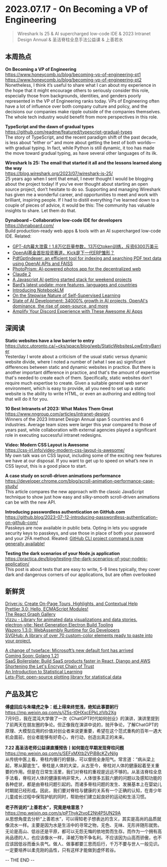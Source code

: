 2023.07.17 - On Becoming a VP of Engineering  
========  

> Wireshark Is 25 & AI supercharged low-code IDE & 2023 Intranet Design Annual & 圣洁脊柱全息手法公益课 & 上善若水 

## 本周热点

**On Becoming a VP of Engineering**  
https://www.honeycomb.io/blog/becoming-vp-of-engineering-pt1  
https://www.honeycomb.io/blog/becoming-vp-of-engineering-pt2  
Nonetheless, I think it’s useful to share what I can about my experience in the hope that it might encourage others to seriously consider this role, especially those from backgrounds, identities, and genders poorly represented in the VP of Engineering ranks today. VPs of Engineering often have a lot of influence over both company culture and policy, and the decisions our companies make ripple outside of the companies themselves. The whole tech industry would benefit from more perspectives in this role.

**TypeScript and the dawn of gradual types**  
https://github.com/readme/featured/typescript-gradual-types  
The story of TypeScript, and the recent paradigm shift of the past decade, is less about “either or” and more about getting the best of both worlds—with gradual typing. In fact, while Python is still dynamic, it too has made the move toward gradual typing, as have several other languages of its ilk.

**Wireshark Is 25: The email that started it all and the lessons learned along the way**  
https://blog.wireshark.org/2023/07/wireshark-is-25/  
25 years ago when I sent that email, I never thought I would be blogging about the project today! If you’ve ever thought about starting an open source project, don’t hesitate to do so. Supporting and managing Wireshark has given me a wonderful career, and opportunities to meet and work with brilliant, inspiring people. If I had to distill everything I’ve learned down to a couple of pieces of advice, it would be this: The community has valuable insights to share. Let them do that.

**Dynaboard – Collaborative low-code IDE for developers**  
https://dynaboard.com/  
Build production-ready web apps & tools with an AI supercharged low-code IDE. Related:  
- [GPT-4内幕大泄露！1.8万亿巨量参数，13万亿token训练，斥资6300万美元](https://mp.weixin.qq.com/s/iqvdcnwl4pR4jDXn57Yg8Q)  
- [OpenAI基金首批投资赛道，Kick是下一代ERP雏形？](https://mp.weixin.qq.com/s/5dtaz3kJCSv9lOhZOGq8LA)  
- [PdfGptIndexer: an efficient tool for indexing and searching PDF text data using OpenAI APIs and FAISS](https://github.com/raghavan/PdfGptIndexer)  
- [PhotoPrism: AI-powered photos app for the decentralized web](https://github.com/photoprism/photoprism)  
- [Claude 2](https://www.anthropic.com/index/claude-2)  
- [A Javascript AI getting started stack for weekend projects](https://github.com/a16z-infra/ai-getting-started)  
- [Bard’s latest update: more features, languages and countries](https://blog.google/products/bard/google-bard-new-features-update-july-2023/)  
- [Introducing NotebookLM](https://blog.google/technology/ai/notebooklm-google-ai/)  
- [On the Stepwise Nature of Self-Supervised Learning](https://bair.berkeley.edu/blog/2023/07/10/stepwise-ssl/)  
- [State of AI Development: 34000% growth in AI projects, OpenAI's dominance, the rise of open-source, and more](https://blog.replit.com/ai-on-replit)  
- [Amplify Your Discord Experience with These Awesome AI Apps](https://discord.com/blog/awesome-ai-apps-bots-amplify-your-discord-experience)  

## 深阅读

**Static websites have a low barrier to entry**  
https://utcc.utoronto.ca/~cks/space/blog/web/StaticWebsitesLowEntryBarrier  
Yesterday I wrote about a criticism of the usual static versus dynamic website divide, where I noted a number of (what I see as) significant differences between static and dynamic websites in practice. But there is another important difference in practice, and that's the amount of expertise that's needed to create each of them. Specifically, static websites don't require much expertise to create. Given a suitable general web server environment, which is easy to provide, all you need to set up a static website is the ability to write HTML, or even an authoring and editing tool that will do it for you.

**10 Best Intranets of 2023: What Makes Them Great**  
https://www.nngroup.com/articles/intranet-design/  
Winners of the 2023 Intranet Design Annual span 5 countries and 6 industries. Average team sizes were larger this year compared to those of years past, while collaboration with external agencies played a significant role in executing successful intranet redesigns.

**Video: Modern CSS Layout is Awesome**  
https://css-irl.info/video-modern-css-layout-is-awesome/  
My own talk was on CSS layout, including some of the exciting new features we have at our disposal. If you want to get up to speed on what’s new in CSS layout, this is a good place to start.

**A case study on scroll-driven animations performance**  
https://developer.chrome.com/blog/scroll-animation-performance-case-study/  
This article compares the new approach with the classic JavaScript technique to show just how easy and silky-smooth scroll-driven animations can be with the new API.

**Introducing passwordless authentication on GitHub.com**  
https://github.blog/2023-07-12-introducing-passwordless-authentication-on-github-com/  
Passkeys are now available in public beta. Opting in lets you upgrade security keys to passkeys, and use those in place of both your password and your 2FA method. Rleated: [GitHub CLI project command is now generally available!](https://github.blog/2023-07-11-github-cli-project-command-is-now-generally-available/)

**Testing the dark scenarios of your Node.js application**  
https://practica.dev/blog/testing-the-dark-scenarios-of-your-nodejs-application/  
This post is about tests that are easy to write, 5-8 lines typically, they cover dark and dangerous corners of our applications, but are often overlooked

## 新鲜货

[Driver.js: Create On-Page Tours, Highlights, and Contextual Help](https://driverjs.com/)  
[Prettier 3.0: Hello, ECMAScript Modules!](https://prettier.io/blog/2023/07/05/3.0.0.html)  
[The React Graph Gallery](https://www.react-graph-gallery.com/)  
[Vizzu - Library for animated data visualizations and data stories.](https://lib.vizzuhq.com/latest/)  
[electron-vite: Next Generation Electron Build Tooling](https://electron-vite.org/)  
[Wazero 1.3.0: WebAssembly Runtime for Go Developers](https://github.com/tetratelabs/wazero/releases/tag/v1.3.0)  
[SVGHub: A library of over 70 custom-color elements ready to paste into your project.](https://svghub.vercel.app/)  

[A change of typeface: Microsoft’s new default font has arrived](https://medium.com/microsoft-design/a-change-of-typeface-microsofts-new-default-font-has-arrived-f200eb16718d)  
[Coming Soon: Golang 1.21](https://www.dolthub.com/blog/2023-07-07-golang-1.21-release/)  
[SaaS Boilerplate: Build SaaS products faster in React, Django and AWS](https://github.com/apptension/saas-boilerplate)  
[Shortening the Let's Encrypt Chain of Trust](https://letsencrypt.org/2023/07/10/cross-sign-expiration.html)  
[An Introduction to Statistical Learning](https://www.statlearning.com/)  
[Lets-Plot: open-source plotting library for statistical data](https://lets-plot.org/)  

## 产品及其它  

**傅盛回应与朱啸虎之争：纸上得来终觉浅，绝知此事要躬行**  
https://mp.weixin.qq.com/s/jZ5s-t0HXxcEPkLzlVb2Xg  
7月9日，我在混沌大学做了一次《ChatGPT时代如何创业》的演讲，演讲里提到了前两天在朋友圈的争论。但正像我在演讲中说的，抛开争论，了解ChatGPT的原理、大模型应用的价值对创业者来说更重要，希望在这个范式重构的百年一遇大机会面前，创业者能够有好奇心，肯行动，创造出真正的未来。

**7.22 高圣洁老师公益课直播预告丨如何能在早期发现脊柱问题**  
https://mp.weixin.qq.com/s/SEFxMXtb2VPjB8cKZvNilg  
从传统中医上看，脊柱内循行的督脉，可以督统全身阳气。常言道：“病从梁上起，寒从脚底生”。脊柱是人体的大梁，从古至今，脊柱对人体的健康起着至关重要的作用。但是在日常生活里，我们对脊柱的重视是远远不够的。从圣洁脊柱全息手法看，脊柱对人体的健康影响非常大，人体很多五脏六腑的问题以及感知功能的各种症状，都是由脊柱问题引起的。而诸多脊柱问题的发生、发展基本上在婴幼儿时期就已经形成。因此，我们要对脊柱与健康的关系有一个正确的认知，在青少年儿童成长过程中保驾护航的同时，帮助他们建立起良好的运动和生活习惯。

**老子所说的“上善若水”，究竟是啥意思？**  
https://mp.weixin.qq.com/s/pPThyk2tvoE2Nt4P5UN29A  
从思想角度去分析“上善若水”，可以得知老子想表达的含义，其实是高尚的品质就像流水一样。主要是因为水是生活中的寻常之物，无色、无味、无形并随形就势。无论是高山、低谷还是平原，都可以无怨无悔的依地势而生存。而作为一个拥有高尚品德的人，也应该像水一样，泽被万物不争名利。不应该因为山高而骄傲，也不应该因低谷而垂头丧气。做人、做事都要三思而后行，千万不要与世人一般见识。一定要培养以柔克刚的品性，只有这样才能做到虚怀若谷。

-- THE END --
